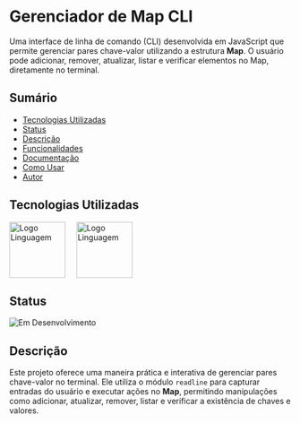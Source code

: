 # Gerenciador de Map CLI

Uma interface de linha de comando (CLI) desenvolvida em JavaScript que permite gerenciar pares chave-valor utilizando a estrutura **Map**. O usuário pode adicionar, remover, atualizar, listar e verificar elementos no Map, diretamente no terminal.

## Sumário

- [Tecnologias Utilizadas](#tecnologias-utilizadas)
- [Status](#status)
- [Descrição](#descrição)
- [Funcionalidades](#funcionalidades)
- [Documentação](#documentação)
- [Como Usar](#como-usar)
- [Autor](#autor)

## Tecnologias Utilizadas

<div style="display: flex; flex-direction: row;">
  <div style="margin-right: 20px; display: flex; justify-content: flex-start;">
    <img src="img/js.png" alt="Logo Linguagem" width="100"/>
  </div>
  <div style="margin-right: 20px; display: flex; justify-content: flex-start;">
    <img src="img/node.png" alt="Logo Linguagem" width="100"/>
  </div>
</div>

## Status

![Em Desenvolvimento](http://img.shields.io/static/v1?label=STATUS&message=EM%20DESENVOLVIMENTO&color=RED&style=for-the-badge)

## Descrição

Este projeto oferece uma maneira prática e interativa de gerenciar pares chave-valor no terminal. Ele utiliza o módulo `readline` para capturar entradas do usuário e executar ações no **Map**, permitindo manipulações como adicionar, atualizar, remover, listar e verificar a existência de chaves e valores.